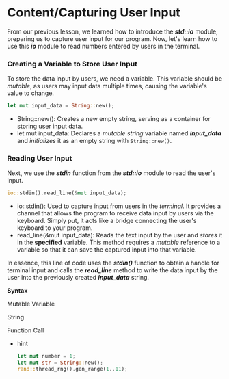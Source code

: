 # Content/**Capturing User Input**

From our previous lesson, we learned how to introduce the ***std::io*** module, preparing us to capture user input for our program. Now, let's learn how to use this ***io*** module to read numbers entered by users in the terminal.

### **Creating a Variable to Store User Input**

To store the data input by users, we need a variable. This variable should be *mutable*, as users may input data multiple times, causing the variable's value to change.

```rust
let mut input_data = String::new();
```

- String::new(): Creates a new empty string, serving as a container for storing user input data.
- let mut input_data: Declares a *mutable string* variable named ***input_data*** and *initializes* it as an empty string with `String::new()`.

### **Reading User Input**

Next, we use the ***stdin*** function from the ***std::io*** module to read the user's input.

```rust
io::stdin().read_line(&mut input_data);
```

- io::stdin(): Used to capture input from users in the *terminal*. It provides a channel that allows the program to receive data input by users via the keyboard. Simply put, it acts like a bridge connecting the user's keyboard to your program.
- read_line(&mut input_data): Reads the text input by the user and *stores* it in the **specified** variable. This method requires a *mutable* reference to a variable so that it can save the captured input into that variable.

In essence, this line of code uses the ***stdin()*** function to obtain a handle for terminal input and calls the ***read_line*** method to write the data input by the user into the previously created ***input_data*** string.

**Syntax**

Mutable Variable

String

Function Call

- hint
    
    ```rust
    let mut number = 1;
    let mut str = String::new();
    rand::thread_rng().gen_range(1..11);
    ```
    